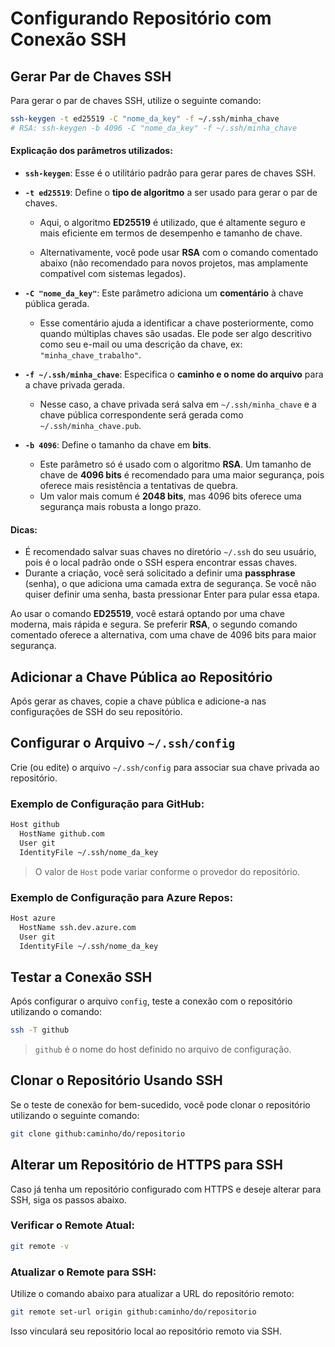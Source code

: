 # Configurando Repositório com Conexão SSH

## Gerar Par de Chaves SSH

Para gerar o par de chaves SSH, utilize o seguinte comando:

```bash
ssh-keygen -t ed25519 -C "nome_da_key" -f ~/.ssh/minha_chave
# RSA: ssh-keygen -b 4096 -C "nome_da_key" -f ~/.ssh/minha_chave
```

#### Explicação dos parâmetros utilizados:

- **`ssh-keygen`**: Esse é o utilitário padrão para gerar pares de chaves SSH.

- **`-t ed25519`**: Define o **tipo de algoritmo** a ser usado para gerar o par de chaves.

  - Aqui, o algoritmo **ED25519** é utilizado, que é altamente seguro e mais eficiente em termos de desempenho e tamanho de chave.

  - Alternativamente, você pode usar **RSA** com o comando comentado abaixo (não recomendado para novos projetos, mas amplamente compatível com sistemas legados).

- **`-C "nome_da_key"`**: Este parâmetro adiciona um **comentário** à chave pública gerada.

  - Esse comentário ajuda a identificar a chave posteriormente, como quando múltiplas chaves são usadas. Ele pode ser algo descritivo como seu e-mail ou uma descrição da chave, ex: `"minha_chave_trabalho"`.

- **`-f ~/.ssh/minha_chave`**: Especifica o **caminho e o nome do arquivo** para a chave privada gerada.

  - Nesse caso, a chave privada será salva em `~/.ssh/minha_chave` e a chave pública correspondente será gerada como `~/.ssh/minha_chave.pub`.

- **`-b 4096`**: Define o tamanho da chave em **bits**.
  - Este parâmetro só é usado com o algoritmo **RSA**. Um tamanho de chave de **4096 bits** é recomendado para uma maior segurança, pois oferece mais resistência a tentativas de quebra.
  - Um valor mais comum é **2048 bits**, mas 4096 bits oferece uma segurança mais robusta a longo prazo.

#### Dicas:
- É recomendado salvar suas chaves no diretório `~/.ssh` do seu usuário, pois é o local padrão onde o SSH espera encontrar essas chaves.
- Durante a criação, você será solicitado a definir uma **passphrase** (senha), o que adiciona uma camada extra de segurança. Se você não quiser definir uma senha, basta pressionar Enter para pular essa etapa.

Ao usar o comando **ED25519**, você estará optando por uma chave moderna, mais rápida e segura. Se preferir **RSA**, o segundo comando comentado oferece a alternativa, com uma chave de 4096 bits para maior segurança.


## Adicionar a Chave Pública ao Repositório

Após gerar as chaves, copie a chave pública e adicione-a nas configurações de SSH do seu repositório.

## Configurar o Arquivo `~/.ssh/config`

Crie (ou edite) o arquivo `~/.ssh/config` para associar sua chave privada ao repositório.

### Exemplo de Configuração para GitHub:

```bash
Host github
  HostName github.com
  User git
  IdentityFile ~/.ssh/nome_da_key
```

> O valor de `Host` pode variar conforme o provedor do repositório.

### Exemplo de Configuração para Azure Repos:

```bash
Host azure
  HostName ssh.dev.azure.com
  User git
  IdentityFile ~/.ssh/nome_da_key
```

## Testar a Conexão SSH

Após configurar o arquivo `config`, teste a conexão com o repositório utilizando o comando:

```bash
ssh -T github
```

> `github` é o nome do host definido no arquivo de configuração.

## Clonar o Repositório Usando SSH

Se o teste de conexão for bem-sucedido, você pode clonar o repositório utilizando o seguinte comando:

```bash
git clone github:caminho/do/repositorio
```

## Alterar um Repositório de HTTPS para SSH

Caso já tenha um repositório configurado com HTTPS e deseje alterar para SSH, siga os passos abaixo.

### Verificar o Remote Atual:

```bash
git remote -v
```

### Atualizar o Remote para SSH:

Utilize o comando abaixo para atualizar a URL do repositório remoto:

```bash
git remote set-url origin github:caminho/do/repositorio
```

Isso vinculará seu repositório local ao repositório remoto via SSH.
